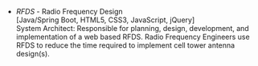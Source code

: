 

 - *RFDS* - Radio Frequency Design  
[Java/Spring Boot, HTML5, CSS3, JavaScript, jQuery]  
System Architect: Responsible for planning, design, development, and implementation of a web based RFDS. Radio Frequency Engineers use RFDS to reduce the time required to implement cell tower antenna design(s).


<!--stackedit_data:
eyJoaXN0b3J5IjpbMTQzNzcwNjI1OF19
-->